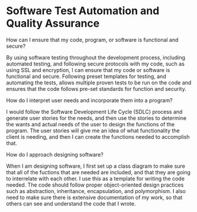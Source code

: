 # Software Test Automation and Quality Assurance

How can I ensure that my code, program, or software is functional and secure?

By using software testing throughout the development process, including automated testing, and following secure protocols with my code, such as using SSL and encryption, I can ensure that my code or software is functional and secure. Following preset templates for testing, and automating the tests, allows multiple proven tests to be run on the code and ensures that the code follows pre-set standards for function and security.

How do I interpret user needs and incorporate them into a program?

I would follow the Software Development Life Cycle (SDLC) process and generate user stories for the needs, and then use the stories to determine the wants and actual needs of the user to design the functions of the program. The user stories will give me an idea of what functionality the client is needing, and then I can create the functions needed to accomplish that.

How do I approach designing software?

When I am designing software, I first set up a class diagram to make sure that all of the fuctions that are needed are included, and that they are going to interrelate with each other. I use this as a template for writing the code needed. The code should follow proper object-oriented design practices such as abstraction, inheritance, encapsulation, and polymorphism. I also need to make sure there is extensive documentation of my work, so that others can see and understand the code that I wrote. 

